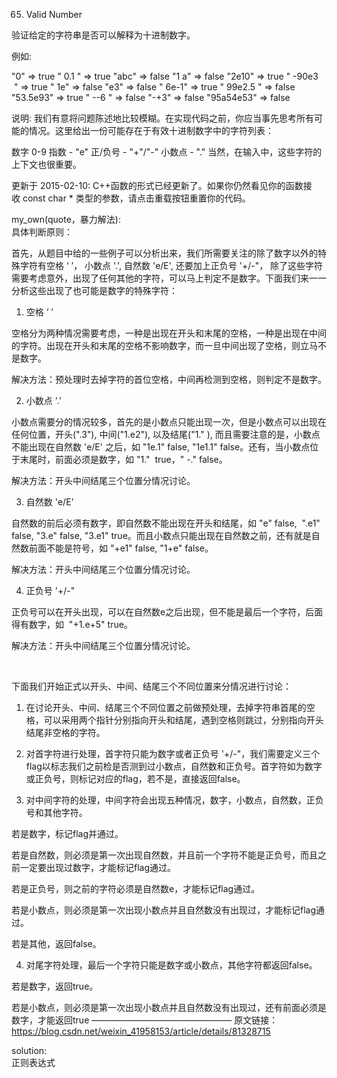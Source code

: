 65. Valid Number

验证给定的字符串是否可以解释为十进制数字。

例如:

"0" => true
" 0.1 " => true
"abc" => false
"1 a" => false
"2e10" => true
" -90e3   " => true
" 1e" => false
"e3" => false
" 6e-1" => true
" 99e2.5 " => false
"53.5e93" => true
" --6 " => false
"-+3" => false
"95a54e53" => false

说明: 我们有意将问题陈述地比较模糊。在实现代码之前，你应当事先思考所有可能的情况。这里给出一份可能存在于有效十进制数字中的字符列表：

数字 0-9
指数 - "e"
正/负号 - "+"/"-"
小数点 - "."
当然，在输入中，这些字符的上下文也很重要。

更新于 2015-02-10:
C++函数的形式已经更新了。如果你仍然看见你的函数接收 const char * 类型的参数，请点击重载按钮重置你的代码。

my_own(quote，暴力解法):  
具体判断原则：

首先，从题目中给的一些例子可以分析出来，我们所需要关注的除了数字以外的特殊字符有空格 ‘ ’， 小数点 '.', 自然数 'e/E', 还要加上正负号 '+/-"， 除了这些字符需要考虑意外，出现了任何其他的字符，可以马上判定不是数字。下面我们来一一分析这些出现了也可能是数字的特殊字符：

1. 空格 ‘ ’ 

空格分为两种情况需要考虑，一种是出现在开头和末尾的空格，一种是出现在中间的字符。出现在开头和末尾的空格不影响数字，而一旦中间出现了空格，则立马不是数字。

解决方法：预处理时去掉字符的首位空格，中间再检测到空格，则判定不是数字。

2. 小数点 '.'

小数点需要分的情况较多，首先的是小数点只能出现一次，但是小数点可以出现在任何位置，开头(".3"), 中间("1.e2"), 以及结尾("1." ), 而且需要注意的是，小数点不能出现在自然数 'e/E' 之后，如 "1e.1" false, "1e1.1" false。还有，当小数点位于末尾时，前面必须是数字，如 "1."  true，" -." false。

解决方法：开头中间结尾三个位置分情况讨论。

3. 自然数 'e/E'

自然数的前后必须有数字，即自然数不能出现在开头和结尾，如 "e" false,  ".e1" false, "3.e" false, "3.e1" true。而且小数点只能出现在自然数之前，还有就是自然数前面不能是符号，如 "+e1" false, "1+e" false。

解决方法：开头中间结尾三个位置分情况讨论。

4. 正负号 '+/-"

正负号可以在开头出现，可以在自然数e之后出现，但不能是最后一个字符，后面得有数字，如  "+1.e+5" true。

解决方法：开头中间结尾三个位置分情况讨论。

 

下面我们开始正式以开头、中间、结尾三个不同位置来分情况进行讨论：

1. 在讨论开头、中间、结尾三个不同位置之前做预处理，去掉字符串首尾的空格，可以采用两个指针分别指向开头和结尾，遇到空格则跳过，分别指向开头结尾非空格的字符。

2. 对首字符进行处理，首字符只能为数字或者正负号 '+/-"，我们需要定义三个flag以标志我们之前检是否测到过小数点，自然数和正负号。首字符如为数字或正负号，则标记对应的flag，若不是，直接返回false。

3. 对中间字符的处理，中间字符会出现五种情况，数字，小数点，自然数，正负号和其他字符。

若是数字，标记flag并通过。

若是自然数，则必须是第一次出现自然数，并且前一个字符不能是正负号，而且之前一定要出现过数字，才能标记flag通过。

若是正负号，则之前的字符必须是自然数e，才能标记flag通过。

若是小数点，则必须是第一次出现小数点并且自然数没有出现过，才能标记flag通过。

若是其他，返回false。

4. 对尾字符处理，最后一个字符只能是数字或小数点，其他字符都返回false。

若是数字，返回true。

若是小数点，则必须是第一次出现小数点并且自然数没有出现过，还有前面必须是数字，才能返回true
 ———————————————— 
原文链接：https://blog.csdn.net/weixin_41958153/article/details/81328715

solution:  
正则表达式